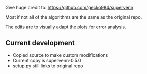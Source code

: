 Give huge credit to: https://github.com/gecko984/supervenn

Most if not all of the algorithms are the same as the original repo. 

The edits are to visually adapt the plots for error analysis.

## Current development
* Copied source to make custom modifications
* Current copy is supervenn-0.5.0
* setup.py still links to original repo
